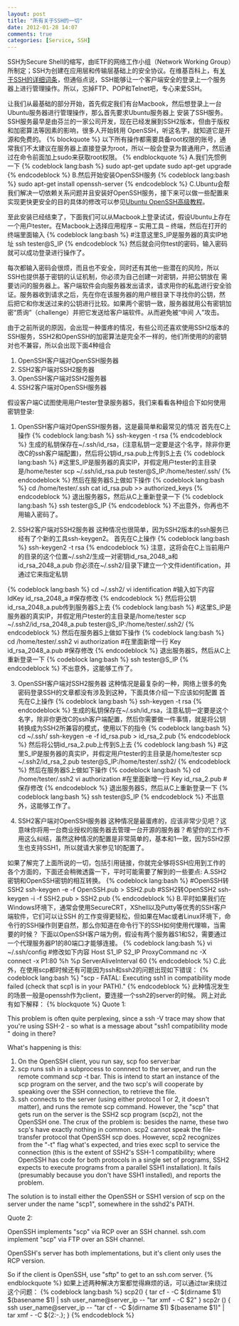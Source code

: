 ```yaml
---
layout: post
title: "所有关于SSH的一切"
date: 2012-01-28 14:07
comments: true
categories: [Service, SSH]
---
```


SSH为Secure Shell的缩写，由IETF的网络工作小组（Network Working Group）所制定；SSH为创建在应用层和传输层基础上的安全协议。在维基百科上，有<a href="http://zh.wikipedia.org/wiki/SSH" target="_blank">关于SSH的详细词条</a>，但通俗点说，SSH能够让一个客户端安全的登录上一个服务器上进行管理操作。所以，忘掉FTP、POP和Telnet吧，专心来爱SSH。

让我们从最基础的部分开始，首先假定我们有台Macbook，然后想登录上一台Ubuntu服务器进行管理操作，那么首先要求Ubuntu服务器上 安装了SSH服务。SSH服务最早是由芬兰的一家公司开发，现在已经发展到SSH2版本，但由于版权和加密算法等因素的影响，很多人开始转用 OpenSSH，听这名字，就知道它是开源和免费的。
{% blockquote %}
以下所有操作都需要具备root权限的账号，通常我们不太建议在服务器上直接登录为root，所以一般会登录为普通用户，然后通过在命令前面加上sudo来获取root权限。
{% endblockquote %}
A.我们先惯例一下
{% codeblock lang:bash %}
sudo apt-get update sudo apt-get upgrade
{% endcodeblock %}
B.然后开始安装OpenSSH服务
{% codeblock lang:bash %}
sudo apt-get install openssh-server
{% endcodeblock %}
C.Ubuntu会帮我们解决一切依赖关系问题并且安装好OpenSSH服务，接下来可以做一些配置来实现更快更安全的目的具体的修改可以参见<a href="http://wiki.ubuntu.org.cn/OpenSSH%E9%AB%98%E7%BA%A7%E6%95%99%E7%A8%8B" target="_blank">Ubuntu OpenSSH高级教程</a>。


至此安装已经结束了，下面我们可以从Macbook上登录试试，假设Ubuntu上存在一个用户tester。在Macbook上选择应用程序 – 实用工具 – 终端，然后在打开的终端里面输入
{% codeblock lang:bash %}
#注意这里S_IP是服务器的真实IP地址
ssh tester@S_IP
{% endcodeblock %}
然后就会问你test的密码，输入密码就可以成功登录进行操作了。

每次都输入密码会很烦，而且也不安全，同时还有其他一些潜在的风险，所以SSH也提供基于密钥的认证机制，你必须为自己创建一对密钥，并把公钥放在 需要访问的服务器上。客户端软件会向服务器发出请求，请求用你的私匙进行安全验证。服务器收到请求之后，先在你在该服务器的用户根目录下寻找你的公钥，然 后把它和你发送过来的公钥进行比较。如果两个密钥一致，服务器就用公有密钥加密“质询”（challenge）并把它发送给客户端软件。从而避免被“中间 人”攻击。

由于之前所说的原因，会出现一种蛋疼的情况，有些公司还喜欢使用SSH2版本的SSH服务，SSH2和OpenSSH的加密算法是完全不一样的，他们所使用的的密钥对也不兼容，所以会出现下面4种组合

<ol>
<li>OpenSSH客户端对OpenSSH服务器</li>
<li>SSH2客户端对SSH2服务器</li>
<li>OpenSSH客户端对SSH2服务器</li>
<li>SSH2客户端对OpenSSH服务器</li>
</ol>
假设客户端C试图使用用户tester登录服务器S，我们来看看各种组合下如何使用密钥登录:


1. OpenSSH客户端对OpenSSH服务器，这是最简单和最常见的情况
首先在C上操作
{% codeblock lang:bash %}
ssh-keygen -t rsa
{% endcodeblock %}
生成的私钥保存在~/.ssh/id_rsa，(注意私钥一定要是这个名字，除非你更改C的ssh客户端配置)，然后将公钥id_rsa.pub上传到S上去
{% codeblock lang:bash %}
#这里S_IP是服务器的真实IP，并假定用户tester的主目录是/home/tester
scp ~/.ssh/id_rsa.pub tester@S_IP:/home/tester/.ssh/
{% endcodeblock %}
然后在服务器S上做如下操作
{% codeblock lang:bash %}
cd /home/tester/.ssh
cat id_rsa.pub >> authorized_keys
{% endcodeblock %}
退出服务器S，然后从C上重新登录一下
{% codeblock lang:bash %}
ssh tester@S_IP
{% endcodeblock %}
不出意外，你再也不用输入密码了。

2. SSH2客户端对SSH2服务器
这种情况也很简单，因为SSH2版本的ssh服务已经有了个新的工具ssh-keygen2。
首先在C上操作
{% codeblock lang:bash %}
ssh-keygen2 -t rsa
{% endcodeblock %}
注意，这将会在C上当前用户的目录的这个位置~/.ssh2/生成一对密钥id_rsa_2048_a和id_rsa_2048_a.pub
你必须在~/.ssh2/目录下建立一个文件identification，并通过它来指定私钥

{% codeblock lang:bash %}
cd ~/.ssh2/
vi identification
#输入如下内容
IdKey id_rsa_2048_a
#保存修改
{% endcodeblock %}
然后将公钥id_rsa_2048_a.pub传到服务器S上去
{% codeblock lang:bash %}
#这里S_IP是服务器的真实IP，并假定用户tester的主目录是/home/tester
scp ~/.ssh2/id_rsa_2048_a.pub tester@S_IP:/home/tester/.ssh2/
{% endcodeblock %}
然后在服务器S上做如下操作
{% codeblock lang:bash %}
cd /home/tester/.ssh2
vi authorization
#在里面新增一行
Key id_rsa_2048_a.pub
#保存修改
{% endcodeblock %}
退出服务器S，然后从C上重新登录一下
{% codeblock lang:bash %}
ssh tester@S_IP
{% endcodeblock %}
不出意外，这能够工作了。


3. OpenSSH客户端对SSH2服务器
这种情况是最复杂的一种，网络上很多的免密码登录SSH的文章都没有涉及到这种，下面具体介绍一下应该如何配置
首先在C上操作
{% codeblock lang:bash %}
ssh-keygen -t rsa
{% endcodeblock %}
生成的私钥保存在~/.ssh/id_rsa，注意私钥一定要是这个名字，除非你更改C的ssh客户端配置，然后你需要做一件事情，就是将公钥转换成为SSH2所兼容的模式，使用以下的指令
{% codeblock lang:bash %}
cd ~/.ssh/ ssh-keygen -e -f id_rsa.pub > id_rsa_2.pub
{% endcodeblock %}
然后将公钥id_rsa_2.pub上传到S上去
{% codeblock lang:bash %}
#这里S_IP是服务器的真实IP，并假定用户tester的主目录是/home/tester
scp ~/.ssh2/id_rsa_2.pub tester@S_IP:/home/tester/.ssh2/
{% endcodeblock %}
然后在服务器S上做如下操作
{% codeblock lang:bash %}
cd /home/tester/.ssh2
vi authorization
#在里面新增一行
Key id_rsa_2.pub
#保存修改
{% endcodeblock %}
退出服务器S，然后从C上重新登录一下
{% codeblock lang:bash %}
ssh tester@S_IP
{% endcodeblock %}
不出意外，这能够工作了。

4. SSH2客户端对OpenSSH服务器
这种情况是最蛋疼的，应该非常少见吧？这意味你将用一台商业授权的服务器去管理一台开源的服务器？希望你的工作不用这么纠结，虽然这种情况的配置是非常简单的，基本和1一致，因为SSH2原生也支持SSH1，所以就请大家参见1的配置了。

如果了解完了上面所说的一切，包括引用链接，你就完全够将SSH应用到工作的各个方面的，下面还会稍微透露一下，平时可能需要了解到的一些要点:
A.SSH2密钥和OpenSSH密钥的相互转换。
{% codeblock lang:bash %}
#OpenSSH转SSH2
ssh-keygen -e -f OpenSSH.pub > SSH2.pub
#SSH2转OpenSSH2
ssh-keygen -i -f SSH2.pub > SSH2.pub
{% endcodeblock %}
B.平时如果我们在Windows环境下，通常会使用SecureCRT，XShell以及Putty等优秀的SSH客户端软件，它们可以让SSH 的工作变得更轻松，但如果在Mac或者Linux环境下，命令行的SSH操作则更自然，那么你知道在命令行下的SSH如何使用代理嘛，当需要的时候？
下面以OpenSSH客户端为例，假设有两个服务器S1和S2，需要通过一个代理服务器P1的80端口才能够连接。
{% codeblock lang:bash %}
vi ~/.ssh/config
#修改如下内容
Host S1_IP S2_IP
    ProxyCommand nc -X connect -x P1:80 %h %p
    ServerAliveInterval 60
{% endcodeblock %}
C.此外，在使用scp都时候还有可能因为ssh和ssh2的问题出现如下错误：
{% codeblock lang:bash %}
"scp - FATAL: Executing ssh1 in compatibility mode failed (check that scp1 is in your PATH)."
{% endcodeblock %}
此种情况发生的场景一般是openssh作为client，要连接一个ssh2的server的时候。
网上对此有如下解释：
{% blockquote %}
Quote 1:

This problem is often quite perplexing, since a ssh -V trace may show that you're using SSH-2 - so what 
is a message about "ssh1 compatibility mode " doing in there?

What's happening is this:
  
  1. On the OpenSSH client, you run say, scp foo server:bar
  2. scp runs ssh in a subprocess to connnect to the server, and run the remote command scp -t bar. This 
     is intend to start an instance of the scp program on the server, and the two scp's will cooperate by
     speaking over the SSH connection, to retrieve the file.
  3. ssh connects to the server (using either protocol 1 or 2, it doesn't matter), and runs the remote scp
     command. However, the "scp" that gets run on the server is the SSH2 scp program (scp2), not the 
     OpenSSH one. The crux of the problem is: besides the name, these two scp's have exactly nothing in 
     common. scp2 cannot speak the file-transfer protocol that OpenSSH scp does. However, scp2 recognizes
     from the "-t" flag what's expected, and tries exec scp1 to service the connection (this is the extent
     of SSH2's SSH-1 compatibility; where OpenSSH has code for both protocols in a single set of programs,
     SSH2 expects to execute programs from a parallel SSH1 installation). It fails (presumably because
     you don't have SSH1 installed), and reports the problem.

The solution is to install either the OpenSSH or SSH1 version of scp on the server under the name "scp1",
somewhere in the sshd2's PATH.


Quote 2:

OpenSSH implements "scp" via RCP over an SSH channel.
ssh.com implement "scp" via FTP over an SSH channel.

OpenSSH's server has both implementations, but it's client only uses
the RCP version.

So if the client is OpenSSH, use "sftp" to get to an ssh.com server.
{% endblockquote %}
如果上述两种解决方案都觉得麻烦的话，可以通过tar来绕过这个问题：
{% codeblock lang:bash %}
scp2() {
    tar cf - -C $(dirname $1) $(basename $1)  | ssh user_name@server_ip -- "tar xmf - -C $2"
}
scp2r () {
    ssh user_name@server_ip -- "tar cf - -C $(dirname $1) $(basename $1)" | tar xmf - -C ${2:-.};
}
{% endcodeblock %}
